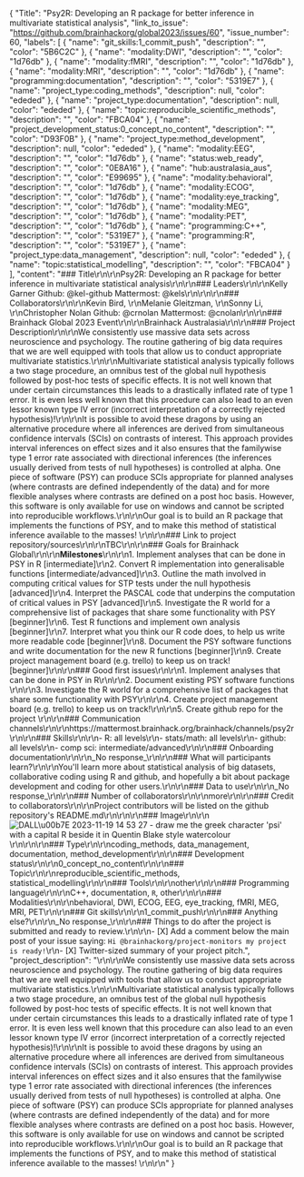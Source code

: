 {
  "Title": "Psy2R: Developing an R package for better inference in multivariate statistical analysis",
  "link_to_issue": "https://github.com/brainhackorg/global2023/issues/60",
  "issue_number": 60,
  "labels": [
    {
      "name": "git_skills:1_commit_push",
      "description": "",
      "color": "5B6C2C"
    },
    {
      "name": "modality:DWI",
      "description": "",
      "color": "1d76db"
    },
    {
      "name": "modality:fMRI",
      "description": "",
      "color": "1d76db"
    },
    {
      "name": "modality:MRI",
      "description": "",
      "color": "1d76db"
    },
    {
      "name": "programming:documentation",
      "description": "",
      "color": "5319E7"
    },
    {
      "name": "project_type:coding_methods",
      "description": null,
      "color": "ededed"
    },
    {
      "name": "project_type:documentation",
      "description": null,
      "color": "ededed"
    },
    {
      "name": "topic:reproducible_scientific_methods",
      "description": "",
      "color": "FBCA04"
    },
    {
      "name": "project_development_status:0_concept_no_content",
      "description": "",
      "color": "D93F0B"
    },
    {
      "name": "project_type:method_development",
      "description": null,
      "color": "ededed"
    },
    {
      "name": "modality:EEG",
      "description": "",
      "color": "1d76db"
    },
    {
      "name": "status:web_ready",
      "description": "",
      "color": "0E8A16"
    },
    {
      "name": "hub:australasia_aus",
      "description": "",
      "color": "E99695"
    },
    {
      "name": "modality:behavioral",
      "description": "",
      "color": "1d76db"
    },
    {
      "name": "modality:ECOG",
      "description": "",
      "color": "1d76db"
    },
    {
      "name": "modality:eye_tracking",
      "description": "",
      "color": "1d76db"
    },
    {
      "name": "modality:MEG",
      "description": "",
      "color": "1d76db"
    },
    {
      "name": "modality:PET",
      "description": "",
      "color": "1d76db"
    },
    {
      "name": "programming:C++",
      "description": "",
      "color": "5319E7"
    },
    {
      "name": "programming:R",
      "description": "",
      "color": "5319E7"
    },
    {
      "name": "project_type:data_management",
      "description": null,
      "color": "ededed"
    },
    {
      "name": "topic:statistical_modelling",
      "description": "",
      "color": "FBCA04"
    }
  ],
  "content": "### Title\r\n\r\nPsy2R: Developing an R package for better inference in multivariate statistical analysis\r\n\r\n### Leaders\r\n\r\nKelly Garner Github: @kel-github Mattermost: @kels\r\n\r\n\r\n### Collaborators\r\n\r\nKevin Bird,  \r\nMelanie Gleitzman,  \r\nSonny Li,  \r\nChristopher Nolan Github: @crnolan Mattermost: @cnolan\r\n\r\n### Brainhack Global 2023 Event\r\n\r\nBrainhack Australasia\r\n\r\n### Project Description\r\n\r\nWe consistently use massive data sets across neuroscience and psychology. The routine gathering of big data requires that we are well equipped with tools that allow us to conduct appropriate multivariate statistics.\r\n\r\nMultivariate statistical analysis typically follows a two stage procedure, an omnibus test of the global null hypothesis followed by post-hoc tests of specific effects. It is not well known that under certain circumstances this leads to a drastically inflated rate of type 1 error. It is even less well known that this procedure can also lead to an even lessor known type IV error (incorrect interpretation of a correctly rejected hypothesis)!\r\n\r\nIt is possible to avoid these dragons by using an alternative procedure where all inferences are derived from simultaneous confidence intervals (SCIs) on contrasts of interest. This approach provides interval inferences on effect sizes and it also ensures that the familywise type 1 error rate associated with directional inferences (the inferences usually derived from tests of null hypotheses) is controlled at alpha. One piece of software (PSY) can produce SCIs appropriate for planned analyses (where contrasts are defined independently of the data) and for more flexible analyses where contrasts are defined on a post hoc basis. However, this software is only available for use on windows and cannot be scripted into reproducible workflows.\r\n\r\nOur goal is to build an R package that implements the functions of PSY, and to make this method of statistical inference available to the masses! \r\n\r\n### Link to project repository/sources\r\n\r\nTBC\r\n\r\n### Goals for Brainhack Global\r\n\r\n**Milestones**\r\n\r\n1. Implement analyses that can be done in PSY in R [intermediate]\r\n2. Convert R implementation into generalisable functions [intermediate/advanced]\r\n3. Outline the math involved in computing critical values for STP tests under the null hypothesis [advanced]\r\n4. Interpret the PASCAL code that underpins the computation of critical values in PSY [advanced]\r\n5. Investigate the R world for a comprehensive list of packages that share some functionality with PSY [beginner]\r\n6. Test R functions and implement own analysis [beginner]\r\n7. Interpret what you think our R code does, to help us write more readable code [beginner]\r\n8. Document the PSY software functions and write documentation for the new R functions [beginner]\r\n9. Create project management board (e.g. trello) to keep us on track! [beginner]\r\n\r\n### Good first issues\r\n\r\n1. Implement analyses that can be done in PSY in R\r\n\r\n2. Document existing PSY software functions \r\n\r\n3. Investigate the R world for a comprehensive list of packages that share some functionality with PSY\r\n\r\n4. Create project management board (e.g. trello) to keep us on track!\r\n\r\n5. Create github repo for the project \r\n\r\n### Communication channels\r\n\r\nhttps://mattermost.brainhack.org/brainhack/channels/psy2r\r\n\r\n### Skills\r\n\r\n- R: all levels\r\n- stats/math: all levels\r\n- github: all levels\r\n- comp sci: intermediate/advanced\r\n\r\n### Onboarding documentation\r\n\r\n_No response_\r\n\r\n### What will participants learn?\r\n\r\nYou'll learn more about statistical analysis of big datasets, collaborative coding using R and github, and hopefully a bit about package development and coding for other users.\r\n\r\n### Data to use\r\n\r\n_No response_\r\n\r\n### Number of collaborators\r\n\r\nmore\r\n\r\n### Credit to collaborators\r\n\r\nProject contributors will be listed on the github repository's README.md\r\n\r\n\r\n### Image\r\n\r\n![DALL\u00b7E 2023-11-19 14 53 27 - draw me the greek character 'psi' with a capital R beside it in Quentin Blake style watercolour](https://github.com/brainhackorg/global2023/assets/7220723/224e6486-1a5f-4c96-a4a5-579bef546944)\r\n\r\n\r\n### Type\r\n\r\ncoding_methods, data_management, documentation, method_development\r\n\r\n### Development status\r\n\r\n0_concept_no_content\r\n\r\n### Topic\r\n\r\nreproducible_scientific_methods, statistical_modelling\r\n\r\n### Tools\r\n\r\nother\r\n\r\n### Programming language\r\n\r\nC++, documentation, `R`, other\r\n\r\n### Modalities\r\n\r\nbehavioral, DWI, ECOG, EEG, eye_tracking, fMRI, MEG, MRI, PET\r\n\r\n### Git skills\r\n\r\n1_commit_push\r\n\r\n### Anything else?\r\n\r\n_No response_\r\n\r\n### Things to do after the project is submitted and ready to review.\r\n\r\n- [X] Add a comment below the main post of your issue saying: `Hi @brainhackorg/project-monitors my project is ready!`\r\n- [X] Twitter-sized summary of your project pitch.",
  "project_description": "\r\n\r\nWe consistently use massive data sets across neuroscience and psychology. The routine gathering of big data requires that we are well equipped with tools that allow us to conduct appropriate multivariate statistics.\r\n\r\nMultivariate statistical analysis typically follows a two stage procedure, an omnibus test of the global null hypothesis followed by post-hoc tests of specific effects. It is not well known that under certain circumstances this leads to a drastically inflated rate of type 1 error. It is even less well known that this procedure can also lead to an even lessor known type IV error (incorrect interpretation of a correctly rejected hypothesis)!\r\n\r\nIt is possible to avoid these dragons by using an alternative procedure where all inferences are derived from simultaneous confidence intervals (SCIs) on contrasts of interest. This approach provides interval inferences on effect sizes and it also ensures that the familywise type 1 error rate associated with directional inferences (the inferences usually derived from tests of null hypotheses) is controlled at alpha. One piece of software (PSY) can produce SCIs appropriate for planned analyses (where contrasts are defined independently of the data) and for more flexible analyses where contrasts are defined on a post hoc basis. However, this software is only available for use on windows and cannot be scripted into reproducible workflows.\r\n\r\nOur goal is to build an R package that implements the functions of PSY, and to make this method of statistical inference available to the masses! \r\n\r\n"
}